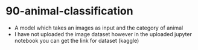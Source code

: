 # 90-animal-classification
* A model which takes an images as input and the category of animal
* I have not uploaded the image dataset however in the uploaded jupyter notebook you can get the link for dataset (kaggle)
